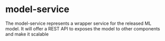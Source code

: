 # model-service
The model-service represents a wrapper service for the released ML model. It will offer a REST API to exposes the model to other components and make it scalable
